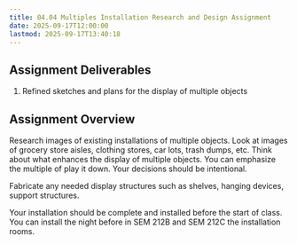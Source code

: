 ```yaml
---
title: 04.04 Multiples Installation Research and Design Assignment
date: 2025-09-17T12:00:00
lastmod: 2025-09-17T13:40:18
---
```


## Assignment Deliverables

1. Refined sketches and plans for the display of multiple objects

## Assignment Overview

Research images of existing installations of multiple objects. Look at images of grocery store aisles, clothing stores, car lots, trash dumps, etc. Think about what enhances the display of multiple objects. You can emphasize the multiple of play it down. Your decisions should be intentional.

Fabricate any needed display structures such as shelves, hanging devices, support structures.

Your installation should be complete and installed before the start of class. You can install the night before in SEM 212B and SEM 212C the installation rooms.

